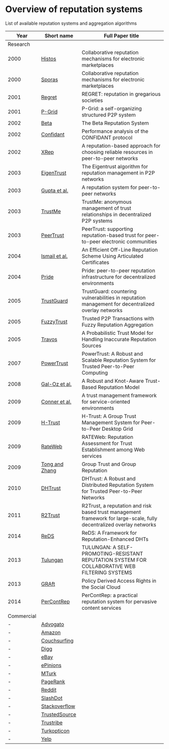 # Overview of reputation systems
List of available reputation systems and aggregation algorithms

|  Year | Short name | Full Paper title |
|  ------ | ------ | ------ |
|  Research |  |  |
|  2000 | [Histos](https://ac.els-cdn.com/S0167923600000841/1-s2.0-S0167923600000841-main.pdf?_tid=spdf-3c6ff25f-0718-4665-8559-4643540a6d4b&acdnat=1519309632_fda7f44a98400ea7f4e08923e47d21c1) | Collaborative reputation mechanisms for electronic marketplaces |
|  2000 | [Sporas](https://ac.els-cdn.com/S0167923600000841/1-s2.0-S0167923600000841-main.pdf?_tid=spdf-3c6ff25f-0718-4665-8559-4643540a6d4b&acdnat=1519309632_fda7f44a98400ea7f4e08923e47d21c1) | Collaborative reputation mechanisms for electronic marketplaces |
|  2001 | [Regret](http://delivery.acm.org/10.1145/380000/376110/p194-sabater.pdf) | REGRET: reputation in gregarious societies |
|  2001 | [P-Grid](http://delivery.acm.org/10.1145/510000/502638/p310-aberer.pdf?ip=145.94.192.53&id=502638&acc=ACTIVE%20SERVICE&key=0C390721DC3021FF%2E512956D6C5F075DE%2E4D4702B0C3E38B35%2E4D4702B0C3E38B35&__acm__=1519310215_62eb641df69cd44807ec3bf5a119974d) | P-Grid: a self-organizing structured P2P system |
|  2002 | [Beta](https://domino.fov.uni-mb.si/proceedings.nsf/proceedings/d9e48b66f32a7dffc1256e9f00355b37/$file/josang.pdf) | The Beta Reputation System |
|  2002 | [Confidant](https://dl.acm.org/citation.cfm?id=513828) | Performance analysis of the CONFIDANT protocol |
|  2002 | [XRep](https://dl.acm.org/citation.cfm?doid=586110.586138) | A reputation-based approach for choosing reliable resources in peer-to-peer networks |
|  2003 | [EigenTrust](https://dl.acm.org/citation.cfm?doid=775152.775242) | The Eigentrust algorithm for reputation management in P2P networks |
|  2003 | [Gupta et al.](https://dl.acm.org/citation.cfm?doid=776322.776346) | A reputation system for peer-to-peer networks |
|  2003 | [TrustMe](http://www.ida.liu.se/conferences/p2p/p2p2003/presentations/TrustMe-prez.pdf) | TrustMe: anonymous management of trust relationships in decentralized P2P systems |
|  2003 | [PeerTrust](https://www.cse.iitb.ac.in/~madhumita/trust/xiong03peertrust.pdf) | PeerTrust: supporting reputation-based trust for peer-to-peer electronic communities |
|  2004 | [Ismail et al.](http://sefcom.asu.edu/publications/group-hierarchies-constrained-iceis2004.pdf#page=64) | An Efficient Off-Line Reputation Scheme Using Articulated Certificates |
|  2004 | [Pride](https://dl.acm.org/citation.cfm?doid=1013367.1013535) | Pride: peer-to-peer reputation infrastructure for decentralized environments |
|  2005 | [TrustGuard](https://dl.acm.org/citation.cfm?doid=1060745.1060808) | TrustGuard: countering vulnerabilities in reputation management for decentralized overlay networks |
|  2005 | [FuzzyTrust](http://ieeexplore.ieee.org/stamp/stamp.jsp?tp=&arnumber=1541943) | Trusted P2P Transactions with Fuzzy Reputation Aggregation |
|  2005 | [Travos](https://eprints.soton.ac.uk/260581/2/Patel2005.pdf) | A Probabilistic Trust Model for Handling Inaccurate Reputation Sources |
|  2007 | [PowerTrust](http://gridsec.usc.edu/files/publications/tpds-0463-1105.r2-final-june21.pdf) | PowerTrust: A Robust and Scalable Reputation System for Trusted Peer-to-Peer Computing |
|  2008 | [Gal-Oz et al.](https://link.springer.com/content/pdf/10.1007/978-0-387-09428-1_11.pdf) | A Robust and Knot-Aware Trust-Based Reputation Model |
|  2009 | [Conner et al.](https://dl.acm.org/citation.cfm?doid=1526709.1526829) | A trust management framework for service-oriented environments |
|  2009 | [H-Trust](https://link.springer.com/content/pdf/10.1007/s11390-009-9275-7.pdf) | H-Trust: A Group Trust Management System for Peer-to-Peer Desktop Grid |
|  2009 | [RateWeb](https://link.springer.com/content/pdf/10.1007/s00778-009-0138-1.pdf) | RATEWeb: Reputation Assessment for Trust Establishment among Web services |
|  2009 | [Tong and Zhang](http://ieeexplore.ieee.org/stamp/stamp.jsp?tp=&arnumber=5366961) | Group Trust and Group Reputation |
|  2010 | [DHTrust](http://ieeexplore.ieee.org/stamp/stamp.jsp?tp=&arnumber=5683742) | DHTrust: A Robust and Distributed Reputation System for Trusted Peer-to-Peer Networks |
|  2011 | [R2Trust](https://ac.els-cdn.com/S0167739X11000343/1-s2.0-S0167739X11000343-main.pdf?_tid=1a46dd30-17e0-11e8-8edf-00000aab0f27&acdnat=1519311371_9be633e42c502d21ac63e6e6d3ca911f) | R2Trust, a reputation and risk based trust management framework for large-scale, fully decentralized overlay networks |
|  2014 | [ReDS](https://arxiv.org/pdf/1209.4867.pdf) | ReDS: A Framework for Reputation-Enhanced DHTs |
|  2013 | [Tulungan](http://sdiwc.net/digital-library/request.php?article=79498f986833e6ca70577a286a2b584e) | TULUNGAN: A SELF-PROMOTING-RESISTANT REPUTATION SYSTEM FOR COLLABORATIVE WEB FILTERING SYSTEMS |
|  2013 | [GRAft](http://ieeexplore.ieee.org/stamp/stamp.jsp?tp=&arnumber=6683929) | Policy Derived Access Rights in the Social Cloud |
|  2014 | [PerContRep](https://link.springer.com/content/pdf/10.1007%2Fs11227-014-1116-y.pdf) | PerContRep: a practical reputation system for pervasive content services |
|  Commercial |  |  |
|  - | [Advogato](http://www.advogato.org/) |  |
|  - | [Amazon](amazon.com) |  |
|  - | [Couchsurfing](https://www.couchsurfing.com/) |  |
|  - | [Digg](http://digg.com/) |  |
|  - | [eBay](https://www.ebay.com/) |  |
|  - | [ePinions](http://www.epinions.com/) |  |
|  - | [MTurk](https://www.mturk.com/) |  |
|  - | [PageRank](https://www.google.com/) |  |
|  - | [Reddit](https://www.reddit.com/) |  |
|  - | [SlashDot](https://slashdot.org/) |  |
|  - | [Stackoverflow](https://stackoverflow.com/) |  |
|  - | [TrustedSource](https://www.trustedsource.org/) |  |
|  - | [Trustribe](https://www.crunchbase.com/organization/trustribe) |  |
|  - | [Turkopticon](https://turkopticon.ucsd.edu/) |  |
|  - | [Yelp](https://www.yelp.com/) |  |